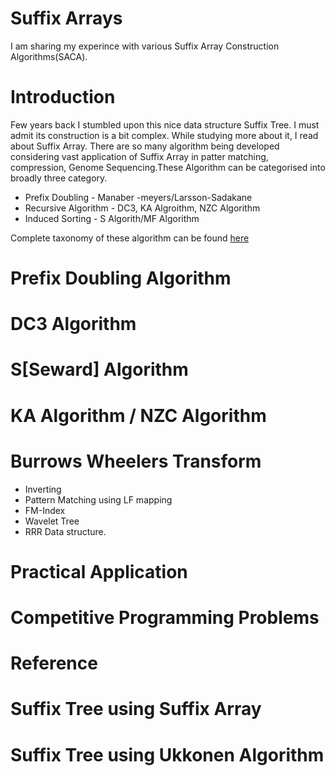 # Suffix Arrays
I am sharing my experince with various Suffix Array Construction Algorithms(SACA).

# Introduction
Few years back I stumbled upon this nice data structure Suffix Tree. I must admit its construction is a bit complex.
While studying more about it, I read about Suffix Array.
There are so many algorithm being developed considering vast application of Suffix Array in patter matching, compression, Genome Sequencing.These Algorithm can be categorised into broadly three category.
* Prefix Doubling  - Manaber -meyers/Larsson-Sadakane
* Recursive Algorithm - DC3, KA Algroithm, NZC Algorithm
* Induced Sorting - S Algorith/MF Algorithm

Complete taxonomy of these algorithm can be found [here](http://www.cas.mcmaster.ca/~bill/best/algorithms/07Taxonomy.pdf)

# Prefix Doubling Algorithm
# DC3 Algorithm
# S[Seward] Algorithm
# KA Algorithm / NZC Algorithm
# Burrows Wheelers Transform
   * Inverting
   * Pattern Matching using LF mapping
   * FM-Index
   * Wavelet Tree
   * RRR Data structure.

# Practical Application
# Competitive Programming Problems
# Reference
# Suffix Tree using Suffix Array
# Suffix Tree using Ukkonen Algorithm
